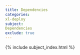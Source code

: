 ```yaml
---
title: Dependencies
categories:
xl-deploy
subject:
Dependencies
exclude: true
---
```


{% include subject_index.html %}
